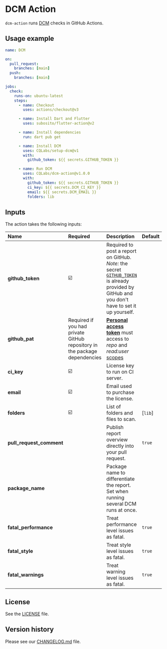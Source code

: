 # DCM Action

`dcm-action` runs [DCM](https://dcm.dev/) checks in GitHub Actions.

## Usage example

```yml
name: DCM

on:
  pull_request:
    branches: [main]
  push:
    branches: [main]

jobs:
  check:
    runs-on: ubuntu-latest
    steps:
      - name: Checkout
        uses: actions/checkout@v3

      - name: Install Dart and Flutter
        uses: subosito/flutter-action@v2

      - name: Install dependencies
        run: dart pub get

      - name: Install DCM
        uses: CQLabs/setup-dcm@v1
        with:
          github_token: ${{ secrets.GITHUB_TOKEN }}

      - name: Run DCM
        uses: CQLabs/dcm-action@v1.0.0
        with:
          github_token: ${{ secrets.GITHUB_TOKEN }}
          ci_key: ${{ secrets.DCM_CI_KEY }}
          email: ${{ secrets.DCM_EMAIL }}
          folders: lib
```

## Inputs

The action takes the following inputs:

| Name                                  | Required                                                                  | Description                                                                                                                                                                                                                                                                                                         | Default                                   |
| :------------------------------------ | :------------------------------------------------------------------------ | :------------------------------------------------------------------------------------------------------------------------------------------------------------------------------------------------------------------------------------------------------------------------------------------------------------------ | :---------------------------------------- |
| **github_token**                      | ☑️                                                                         | Required to post a report on GitHub. _Note:_ the secret [`GITHUB_TOKEN`](https://help.github.com/en/actions/automating-your-workflow-with-github-actions/authenticating-with-the-github_token) is already provided by GitHub and you don't have to set it up yourself.                                              |                                           |
| **github_pat**                        | Required if you had private GitHub repository in the package dependencies | [**Personal access token**](https://docs.github.com/en/github/authenticating-to-github/keeping-your-account-and-data-secure/creating-a-personal-access-token) must access to _repo_ and _read:user_ [scopes](https://docs.github.com/en/developers/apps/building-oauth-apps/scopes-for-oauth-apps#available-scopes) |                                           |
| **ci_key**                            | ☑️                                                                         | License key to run on CI server.                                                                                                                                                                                                                                                                                    |                                           |
| **email**                             | ☑️                                                                         | Email used to purchase the license.                                                                                                                                                                                                                                                                                 |                                           |
| **folders**                           | ☑️                                                                         | List of folders and files to scan.                                                                                                                                                                                                                                                                                  | [`lib`]                                   |
| **pull_request_comment**              |                                                                           | Publish report overview directly into your pull request.                                                                                                                                                                                                                                                            | `true`                                    |
| **package_name**                      |                                                                           | Package name to differentiate the report. Set when running several DCM runs at once.                                                                                                                                                                                                                                |                                           |
| **fatal_performance**                 |                                                                           | Treat performance level issues as fatal.                                                                                                                                                                                                                                                                            | `true`                                    |
| **fatal_style**                       |                                                                           | Treat style level issues as fatal.                                                                                                                                                                                                                                                                                  | `true`                                    |
| **fatal_warnings**                    |                                                                           | Treat warning level issues as fatal.                                                                                                                                                                                                                                                                                | `true`                                    |

## License

See the [LICENSE](LICENSE) file.

## Version history

Please see our [CHANGELOG.md](CHANGELOG.md) file.
